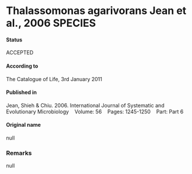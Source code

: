 Thalassomonas agarivorans Jean et al., 2006 SPECIES
=======

#### Status
ACCEPTED

#### According to
The Catalogue of Life, 3rd January 2011

#### Published in
Jean, Shieh & Chiu. 2006. International Journal of Systematic and Evolutionary Microbiology    Volume: 56    Pages: 1245-1250    Part: Part 6

#### Original name
null

### Remarks
null